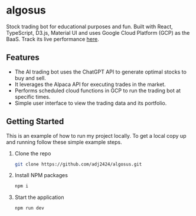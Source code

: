 # algosus

Stock trading bot for educational purposes and fun. Built with React, TypeScript, D3.js, Material UI and uses Google Cloud Platform (GCP) as the BaaS. Track its live performance [here](https://algosus.vercel.app/).

## Features

- The AI trading bot uses the ChatGPT API to generate optimal stocks to buy and sell.
- It leverages the Alpaca API for executing trades in the market.
- Performs scheduled cloud functions in GCP to run the trading bot at specific times.
- Simple user interface to view the trading data and its portfolio.

## Getting Started

This is an example of how to run my project locally.
To get a local copy up and running follow these simple example steps.

1. Clone the repo
   ```sh
   git clone https://github.com/adj2424/algosus.git
   ```
2. Install NPM packages
   ```sh
   npm i
   ```
3. Start the application
   ```sh
   npm run dev
   ```
